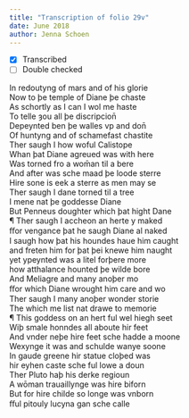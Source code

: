 ```yaml
---
title: "Transcription of folio 29v"
date: June 2018
author: Jenna Schoen
---
```

- [X] Transcribed
- [ ] Double checked

In redoutyng of mars and of his glorie  
Now to þe temple of Diane þe chaste  
As schortly as I can I wol me haste  
To telle ȝou all þe discripcion̄  
Depeynted ben þe walles vp and don̄  
Of huntyng and of schamefast chastite  
Ther saugh I how woful Calistope  
Whan þat Diane agreued was with here  
Was torned fro a wom̄an til a bere  
And after was sche maad þe loode sterre  
Hire sone is eek a sterre as men may se  
Ther saugh I dane torned til a tree  
I mene nat þe goddesse Diane  
But Penneus doughter which þat hight Dane  
¶ Ther saugh I accheon an herte y maked  
ﬀor vengance þat he saugh Diane al naked  
I saugh how þat his houndes haue him caught  
and freten him for þat þei knewe him naught  
yet ypeynted was a litel forþere more  
how atthalance hounted þe wilde bore  
And Meliagre and many anoþer mo  
ﬀor which Diane wrought him care and wo  
Ther saugh I many anoþer wonder storie  
The which me list nat drawe to memorie  
¶ This goddess on an hert ful wel hiegh seet  
Wiþ smale honndes all aboute hir feet  
And vnder neþe hire feet sche hadde a moone  
Wexynge it was and schulde wanye soone  
In gaude greene hir statue cloþed was  
hir eyhen caste sche ful lowe a doun  
Ther Pluto haþ his derke regioun  
A wōman trauaillynge was hire biforn  
But for hire childe so longe was vnborn  
ﬀul pitouly lucyna gan sche calle  
